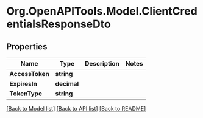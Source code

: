 # Org.OpenAPITools.Model.ClientCredentialsResponseDto

## Properties

Name | Type | Description | Notes
------------ | ------------- | ------------- | -------------
**AccessToken** | **string** |  | 
**ExpiresIn** | **decimal** |  | 
**TokenType** | **string** |  | 

[[Back to Model list]](../README.md#documentation-for-models) [[Back to API list]](../README.md#documentation-for-api-endpoints) [[Back to README]](../README.md)

